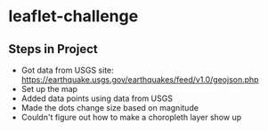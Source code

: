 # leaflet-challenge

## Steps in Project
* Got data from USGS site: https://earthquake.usgs.gov/earthquakes/feed/v1.0/geojson.php
* Set up the map
* Added data points using data from USGS
* Made the dots change size based on magnitude
* Couldn't figure out how to make a choropleth layer show up